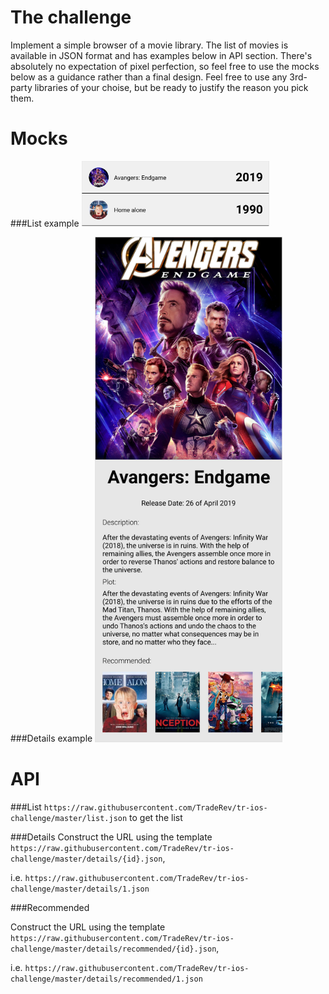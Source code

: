 # The challenge
Implement a simple browser of a movie library. The list of movies is available in JSON format and has examples below in API section.
There's absolutely no expectation of pixel perfection, so feel free to use the mocks below as a guidance rather than a final design.
Feel free to use any 3rd-party libraries of your choise, but be ready to justify the reason you pick them.


# Mocks
###List example
<img src="./List.png" width="300">

###Details example
<img src="./Details.png" width="300">

# API

###List 
`https://raw.githubusercontent.com/TradeRev/tr-ios-challenge/master/list.json` to get the list

###Details
Construct the URL using the template `https://raw.githubusercontent.com/TradeRev/tr-ios-challenge/master/details/{id}.json`, 

i.e. `https://raw.githubusercontent.com/TradeRev/tr-ios-challenge/master/details/1.json`

###Recommended

Construct the URL using the template `https://raw.githubusercontent.com/TradeRev/tr-ios-challenge/master/details/recommended/{id}.json`,

i.e. `https://raw.githubusercontent.com/TradeRev/tr-ios-challenge/master/details/recommended/1.json`

